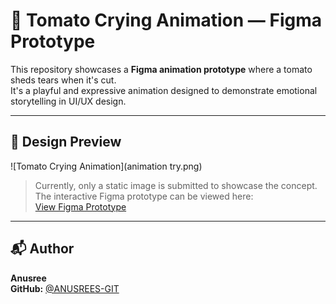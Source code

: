 # 🍅 Tomato Crying Animation — Figma Prototype

This repository showcases a **Figma animation prototype** where a tomato sheds tears when it's cut.  
It's a playful and expressive animation designed to demonstrate emotional storytelling in UI/UX design.

---

## 🎨 Design Preview

![Tomato Crying Animation](animation try.png)

> Currently, only a static image is submitted to showcase the concept.  
> The interactive Figma prototype can be viewed here:  
> [View Figma Prototype](https://www.figma.com/design/gKFMu1cvuxyQO2FeEbYaYu/animation-try?node-id=0-1&t=cghTDreDOyfQSxk3-1)

---

## 📬 Author

**Anusree**  
**GitHub:** [@ANUSREES-GIT](https://github.com/ANUSREES-GIT)
